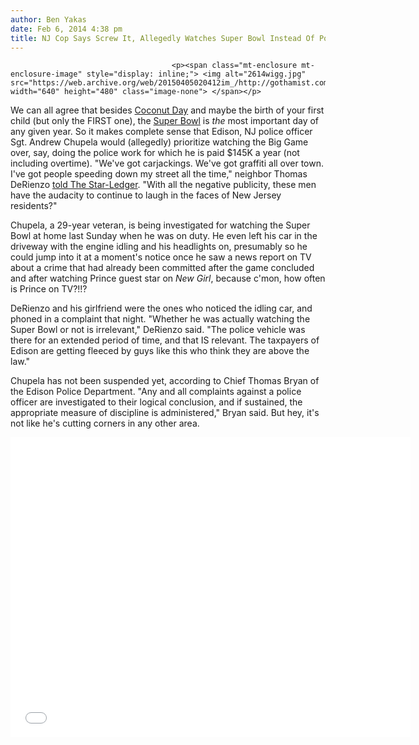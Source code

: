 ```yaml
---
author: Ben Yakas
date: Feb 6, 2014 4:38 pm
title: NJ Cop Says Screw It, Allegedly Watches Super Bowl Instead Of Policing
---
```


	
										<p><span class="mt-enclosure mt-enclosure-image" style="display: inline;"> <img alt="2614wigg.jpg" src="https://web.archive.org/web/20150405020412im_/http://gothamist.com/attachments/byakas/2614wigg.jpg" width="640" height="480" class="image-none"> </span></p>

<p>We can all agree that besides <a href="https://web.archive.org/web/20150405020412/http://www.questionpapers.net.in/general_knowledge/awareness/important_days.html">Coconut Day</a> and maybe the birth of your first child (but only the FIRST one), the <a href="https://web.archive.org/web/20150405020412/http://gothamist.com/tags/superbowl">Super Bowl</a> is<em> the</em> most important day of any given year. So it makes complete sense that Edison, NJ police officer Sgt. Andrew Chupela would (allegedly) prioritize watching the Big Game over, say, doing the police work for which he is paid $145K a year (not including overtime). &quot;We&apos;ve got carjackings. We&apos;ve got graffiti all over town. I&apos;ve got people speeding down my street all the time,&quot; neighbor Thomas DeRienzo <a href="https://web.archive.org/web/20150405020412/http://www.nj.com/middlesex/index.ssf/2014/02/on-duty_edison_police_officer_abandoned_patrol_to_go_home_during_super_bowl_complaint_says.html#incart_m-rpt-1">told The Star-Ledger</a>. &quot;With all the negative publicity, these men have the audacity to continue to laugh in the faces of New Jersey residents?&quot;</p>

<p>Chupela, a 29-year veteran, is being investigated for watching the Super Bowl at home last Sunday when he was on duty. He even left his car in the driveway with the engine idling and his headlights on, presumably so he could jump into it at a moment&apos;s notice once he saw a news report on TV about a crime that had already been committed after the game concluded and after watching Prince guest star on <em>New Girl</em>, because c&apos;mon, how often is Prince on TV?!!?</p>

<p>DeRienzo and his girlfriend were the ones who noticed the idling car, and phoned in a complaint that night. &quot;Whether he was actually watching the Super Bowl or not is irrelevant,&quot; DeRienzo said. &quot;The police vehicle was there for an extended period of time, and that IS relevant. The taxpayers of Edison are getting fleeced by guys like this who think they are above the law.&quot;</p>

<p>Chupela has not been suspended yet, according to Chief Thomas Bryan of the Edison Police Department. &quot;Any and all complaints against a police officer are investigated to their logical conclusion, and if sustained, the appropriate measure of discipline is administered,&quot; Bryan said. But hey, it&apos;s not like he&apos;s cutting corners in any other area.</p>

<p><iframe width="640" height="480" src="//web.archive.org/web/20150405020412if_/http://www.youtube.com/embed/tvcNCLZMKXA" frameborder="0" allowfullscreen></iframe></p>					
										
									
				